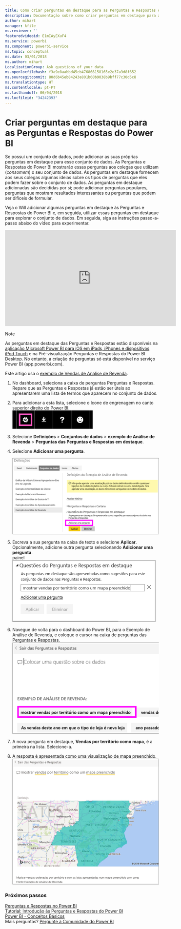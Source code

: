 ```yaml
---
title: Como criar perguntas em destaque para as Perguntas e Respostas do Power BI
description: Documentação sobre como criar perguntas em destaque para as Perguntas e Respostas do Power BI
author: mihart
manager: kfile
ms.reviewer: ''
featuredvideoid: E1mIAyEXuF4
ms.service: powerbi
ms.component: powerbi-service
ms.topic: conceptual
ms.date: 03/01/2018
ms.author: mihart
LocalizationGroup: Ask questions of your data
ms.openlocfilehash: f3a9e8aabbd45cb476866158165e2e37a3d8f652
ms.sourcegitcommit: 80d6b45eb84243e801b60b9038b9bff77c30d5c8
ms.translationtype: HT
ms.contentlocale: pt-PT
ms.lasthandoff: 06/04/2018
ms.locfileid: "34242393"
---
```

# <a name="create-featured-questions-for-power-bi-qa"></a>Criar perguntas em destaque para as Perguntas e Respostas do Power BI
Se possui um conjunto de dados, pode adicionar as suas próprias perguntas em destaque para esse conjunto de dados.  As Perguntas e Respostas do Power BI mostrarão essas perguntas aos colegas que utilizam (*consomem*) o seu conjunto de dados.  As perguntas em destaque fornecem aos seus colegas algumas ideias sobre os tipos de perguntas que eles podem fazer sobre o conjunto de dados. As perguntas em destaque adicionadas são decididas por si; pode adicionar perguntas populares, perguntas que mostram resultados interessantes ou perguntas que podem ser difíceis de formular.

Veja o Will adicionar algumas perguntas em destaque às Perguntas e Respostas do Power BI e, em seguida, utilizar essas perguntas em destaque para explorar o conjunto de dados. Em seguida, siga as instruções passo-a-passo abaixo do vídeo para experimentar.

<iframe width="560" height="315" src="https://www.youtube.com/embed/E1mIAyEXuF4" frameborder="0" allowfullscreen></iframe>

> [!NOTE]
> As perguntas em destaque das Perguntas e Respostas estão disponíveis na [aplicação Microsoft Power BI para iOS em iPads, iPhones e dispositivos iPod Touch](mobile-apps-ios-qna.md) e na Pré-visualização Perguntas e Respostas do Power BI Desktop. No entanto, a criação de perguntas só está disponível no serviço Power BI (app.powerbi.com).
> 

Este artigo usa o [exemplo de Vendas de Análise de Revenda](sample-datasets.md).

1. No dashboard, seleciona a caixa de perguntas Perguntas e Respostas.   Repare que as Perguntas e Respostas já estão ser úteis ao apresentarem uma lista de termos que aparecem no conjunto de dados.
2. Para adicionar a esta lista, selecione o ícone de engrenagem no canto superior direito do Power BI.  
   ![ícone de engrenagem](media/service-q-and-a-create-featured-questions/pbi_gearicon2.jpg)
3. Selecione **Definições** &gt; **Conjuntos de dados** &gt; **exemplo de Análise de Revenda** &gt; **Perguntas das Perguntas e Respostas em destaque**.  
4. Selecione **Adicionar uma pergunta**.
   
   ![Menu Definições](media/service-q-and-a-create-featured-questions/power-bi-settings.png)
5. Escreva a sua pergunta na caixa de texto e selecione **Aplicar**.   Opcionalmente, adicione outra pergunta selecionando **Adicionar uma pergunta**.  
   painel ![Perguntas das Perguntas e Respostas em destaque](media/service-q-and-a-create-featured-questions/power-bi-type-featured-question.png)
6. Navegue de volta para o dashboard do Power BI, para o Exemplo de Análise de Revenda, e coloque o cursor na caixa de perguntas das Perguntas e Respostas.   
   ![caixa de perguntas das Perguntas e Respostas](media/service-q-and-a-create-featured-questions/power-bi-featured-q.png)
7. A nova pergunta em destaque, **Vendas por território como mapa**, é a primeira na lista. Selecione-a.  
8. A resposta é apresentada como uma visualização de mapa preenchido.  
   ![visualização de mapa](media/service-q-and-a-create-featured-questions/power-bi-filled-map.png)

### <a name="next-steps"></a>Próximos passos
[Perguntas e Respostas no Power BI](power-bi-q-and-a.md)  
[Tutorial: Introdução às Perguntas e Respostas do Power BI](power-bi-visualization-introduction-to-q-and-a.md)  
[Power BI - Conceitos Básicos](service-basic-concepts.md)  
Mais perguntas? [Pergunte à Comunidade do Power BI](http://community.powerbi.com/)


